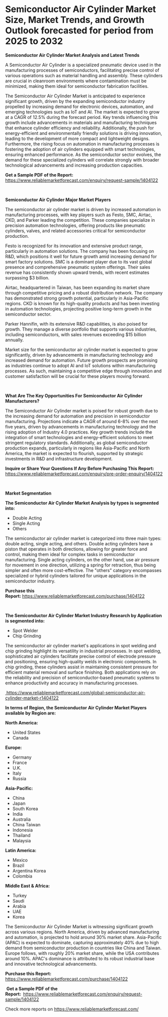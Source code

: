 <p><h1>Semiconductor Air Cylinder Market Size, Market Trends, and Growth Outlook forecasted for period from 2025 to 2032</h1></p><p><strong>Semiconductor Air Cylinder Market Analysis and Latest Trends</strong></p>
<p><p>A Semiconductor Air Cylinder is a specialized pneumatic device used in the manufacturing processes of semiconductors, facilitating precise control of various operations such as material handling and assembly. These cylinders are crucial in cleanroom environments where contamination must be minimized, making them ideal for semiconductor fabrication facilities.</p><p>The Semiconductor Air Cylinder Market is anticipated to experience significant growth, driven by the expanding semiconductor industry propelled by increasing demand for electronic devices, automation, and emerging technologies such as IoT and AI. The market is expected to grow at a CAGR of 12.5% during the forecast period. Key trends influencing this growth include advancements in materials and manufacturing techniques that enhance cylinder efficiency and reliability. Additionally, the push for energy-efficient and environmentally friendly solutions is driving innovation, leading to the development of more compact and lightweight designs. Furthermore, the rising focus on automation in manufacturing processes is fostering the adoption of air cylinders equipped with smart technologies, ensuring enhanced performance. As the semiconductor sector evolves, the demand for these specialized cylinders will correlate strongly with broader technological advancements and increasing production capacities.</p></p>
<p><strong>Get a Sample PDF of the Report:&nbsp;</strong> <a href="https://www.reliablemarketforecast.com/enquiry/request-sample/1404122?utm_campaign=2308&utm_medium=2&utm_source=Github&utm_content=ia&utm_term=28032025&utm_id=semiconductor-air-cylinder">https://www.reliablemarketforecast.com/enquiry/request-sample/1404122</a></p>
<p>&nbsp;</p>
<p><strong>Semiconductor Air Cylinder Major Market Players</strong></p>
<p><p>The semiconductor air cylinder market is driven by increased automation in manufacturing processes, with key players such as Festo, SMC, Airtac, CKD, and Parker leading the competition. These companies specialize in precision automation technologies, offering products like pneumatic cylinders, valves, and related accessories critical for semiconductor production.</p><p>Festo is recognized for its innovation and extensive product range, particularly in automation solutions. The company has been focusing on R&D, which positions it well for future growth amid increasing demand for smart factory solutions. SMC is a dominant player due to its vast global presence and comprehensive pneumatic system offerings. Their sales revenue has consistently shown upward trends, with recent estimates surpassing $3 billion.</p><p>Airtac, headquartered in Taiwan, has been expanding its market share through competitive pricing and a robust distribution network. The company has demonstrated strong growth potential, particularly in Asia-Pacific regions. CKD is known for its high-quality products and has been investing in automation technologies, projecting positive long-term growth in the semiconductor sector.</p><p>Parker Hannifin, with its extensive R&D capabilities, is also poised for growth. They manage a diverse portfolio that supports various industries, including semiconductors, with sales revenues exceeding $15 billion annually.</p><p>Market size for the semiconductor air cylinder market is expected to grow significantly, driven by advancements in manufacturing technology and increased demand for automation. Future growth prospects are promising as industries continue to adopt AI and IoT solutions within manufacturing processes. As such, maintaining a competitive edge through innovation and customer satisfaction will be crucial for these players moving forward.</p></p>
<p>&nbsp;</p>
<p><strong>What Are The Key Opportunities For Semiconductor Air Cylinder Manufacturers?</strong></p>
<p><p>The Semiconductor Air Cylinder market is poised for robust growth due to the increasing demand for automation and precision in semiconductor manufacturing. Projections indicate a CAGR of around 6-8% over the next five years, driven by advancements in manufacturing technology and the rising adoption of Industry 4.0 practices. Key growth trends include the integration of smart technologies and energy-efficient solutions to meet stringent regulatory standards. Additionally, as global semiconductor production expands, particularly in regions like Asia-Pacific and North America, the market is expected to flourish, supported by strategic investments in R&D and infrastructure development.</p></p>
<p><strong>Inquire or Share Your Questions If Any Before Purchasing This Report:</strong> <a href="https://www.reliablemarketforecast.com/enquiry/pre-order-enquiry/1404122?utm_campaign=2308&utm_medium=2&utm_source=Github&utm_content=ia&utm_term=28032025&utm_id=semiconductor-air-cylinder">https://www.reliablemarketforecast.com/enquiry/pre-order-enquiry/1404122</a></p>
<p>&nbsp;</p>
<p><strong>Market Segmentation</strong></p>
<p><strong>The Semiconductor Air Cylinder Market Analysis by types is segmented into:</strong></p>
<p><ul><li>Double Acting</li><li>Single Acting</li><li>Others</li></ul></p>
<p><p>The semiconductor air cylinder market is categorized into three main types: double acting, single acting, and others. Double acting cylinders have a piston that operates in both directions, allowing for greater force and control, making them ideal for complex tasks in semiconductor manufacturing. Single acting cylinders, on the other hand, use air pressure for movement in one direction, utilizing a spring for retraction, thus being simpler and often more cost-effective. The "others" category encompasses specialized or hybrid cylinders tailored for unique applications in the semiconductor industry.</p></p>
<p><strong>Purchase this Report:&nbsp;</strong><a href="https://www.reliablemarketforecast.com/purchase/1404122?utm_campaign=2308&utm_medium=2&utm_source=Github&utm_content=ia&utm_term=28032025&utm_id=semiconductor-air-cylinder">https://www.reliablemarketforecast.com/purchase/1404122</a></p>
<p>&nbsp;</p>
<p><strong>The Semiconductor Air Cylinder Market Industry Research by Application is segmented into:</strong></p>
<p><ul><li>Spot Welder</li><li>Chip Grinding</li></ul></p>
<p><p>The semiconductor air cylinder market's applications in spot welding and chip grinding highlight its versatility in industrial processes. In spot welding, sophisticated air cylinders facilitate precise control of electrode pressure and positioning, ensuring high-quality welds in electronic components. In chip grinding, these cylinders assist in maintaining consistent pressure for efficient material removal and surface finishing. Both applications rely on the reliability and precision of semiconductor-based pneumatic systems to enhance productivity and accuracy in manufacturing processes.</p></p>
<p><a href="https://www.reliablemarketforecast.com/global-semiconductor-air-cylinder-market-r1404122?utm_campaign=2308&utm_medium=2&utm_source=Github&utm_content=ia&utm_term=28032025&utm_id=semiconductor-air-cylinder">&nbsp;https://www.reliablemarketforecast.com/global-semiconductor-air-cylinder-market-r1404122</a></p>
<p><strong>In terms of Region, the Semiconductor Air Cylinder Market Players available by Region are:</strong></p>
<p>
    <p> <strong> North America: </strong>
        <ul>
            <li>United States</li>
            <li>Canada</li>
        </ul>
        </p> 
    <p> <strong> Europe: </strong>
        <ul>
            <li>Germany</li>
            <li>France</li>
            <li>U.K.</li>
            <li>Italy</li>
            <li>Russia</li>
        </ul>
        </p> 
    <p> <strong> Asia-Pacific: </strong>
        <ul>
            <li>China</li>
            <li>Japan</li>
            <li>South Korea</li>
            <li>India</li>
            <li>Australia</li>
            <li>China Taiwan</li>
            <li>Indonesia</li>
            <li>Thailand</li>
            <li>Malaysia</li>
        </ul>
        </p> 
    <p> <strong> Latin America: </strong>
        <ul>
            <li>Mexico</li>
            <li>Brazil</li>
            <li>Argentina Korea</li>
            <li>Colombia</li>
        </ul>
        </p> 
    <p> <strong> Middle East & Africa: </strong>
        <ul>
            <li>Turkey</li>
            <li>Saudi</li>
            <li>Arabia</li>
            <li>UAE</li>
            <li>Korea</li>
        </ul>
    </p>
    </p>
<p><p>The Semiconductor Air Cylinder Market is witnessing significant growth across various regions. North America, driven by advanced manufacturing and automation, is projected to hold around 30% market share. Asia-Pacific (APAC) is expected to dominate, capturing approximately 40% due to high demand from semiconductor production in countries like China and Taiwan. Europe follows, with roughly 20% market share, while the USA contributes around 10%. APAC's dominance is attributed to its robust industrial base and innovative technological advancements.</p></p>
<p><strong>Purchase this Report: </strong><a href="https://www.reliablemarketforecast.com/purchase/1404122?utm_campaign=2308&utm_medium=2&utm_source=Github&utm_content=ia&utm_term=28032025&utm_id=semiconductor-air-cylinder">https://www.reliablemarketforecast.com/purchase/1404122</a></p>
<p>&nbsp;<strong>Get a Sample PDF of the Report:&nbsp;&nbsp;</strong><a href="https://www.reliablemarketforecast.com/enquiry/request-sample/1404122?utm_campaign=2308&utm_medium=2&utm_source=Github&utm_content=ia&utm_term=28032025&utm_id=semiconductor-air-cylinder">https://www.reliablemarketforecast.com/enquiry/request-sample/1404122</a></p>
<p><strong></strong></p>
<p>Check more reports on <a href="https://www.reliablemarketforecast.com/?utm_campaign=2308&utm_medium=2&utm_source=Github&utm_content=ia&utm_term=28032025&utm_id=semiconductor-air-cylinder">https://www.reliablemarketforecast.com/</a></p>